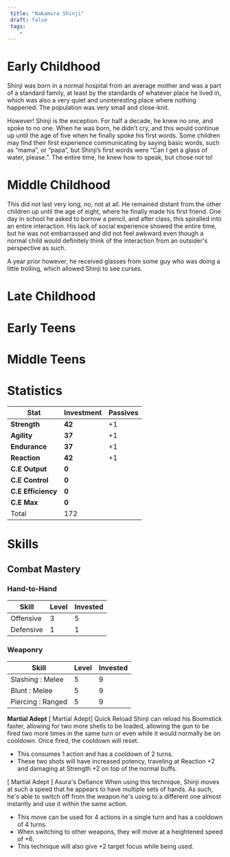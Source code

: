 ```yaml
---
 title: "Nakamura Shinji"
 draft: false
 tags:
    -
---
```


# Early Childhood
Shinji was born in a normal hospital from an average mother and was a part of a standard family, at least by the standards of whatever place he lived in, which was also a very quiet and uninteresting place where nothing happened. The population was very small and close-knit.

However! Shinji is the exception. For half a decade, he knew no one, and spoke to no one. When he was born, he didn’t cry, and this would continue up until the age of five when he finally spoke his first words. Some children may find their first experience communicating by saying basic words, such as “mama”, or “papa”, but Shinji’s first words were “Can I get a glass of water, please.”. The entire time, he knew how to speak, but chose not to!
# Middle Childhood
This did not last very long, no, not at all. He remained distant from the other children up until the age of eight, where he finally made his first friend. One day in school he asked to borrow a pencil, and after class, this spiralled into an entire interaction. His lack of social experience showed the entire time, but he was not embarrassed and did not feel awkward even though a normal child would definitely think of the interaction from an outsider's perspective as such.

A year prior however, he received glasses from some guy who was doing a little trolling, which allowed Shinji to see curses.
# Late Childhood

# Early Teens

# Middle Teens

# Statistics

| **Stat**           | **Investment** | **Passives** |
| ------------------ | -------------- | ------------ |
| **Strength**       | **42**         | +1           |
| **Agility**        | **37**         | +1           |
| **Endurance**      | **37**         | +1           |
| **Reaction**       | **42**         | +1           |
| **C.E Output**     | **0**          |              |
| **C.E Control**    | **0**          |              |
| **C.E Efficiency** | **0**          |              |
| **C.E Max**        | **0**          |              |
| Total              | 172            |              |
# Skills

## Combat Mastery

### Hand-to-Hand

| **Skill** | **Level** | **Invested** |
| --------- | --------- | ------------ |
| Offensive | 3         | 5            |
| Defensive | 1         | 1            |

### Weaponry

| **Skill**         | **Level** | **Invested** |
| ----------------- | --------- | ------------ |
| Slashing : Melee  | 5         | 9            |
| Blunt : Melee     | 5         | 9            |
| Piercing : Ranged | 5         | 9            |

**Martial Adept**
[ Martial Adept] Quick Reload
Shinji can reload his Boomstick faster, allowing for two more shells to be loaded, allowing the gun to be fired two more times in the same turn or even while it would normally be on cooldown. Once fired, the cooldown will reset.
- This consumes 1 action and has a cooldown of 2 turns.
- These two shots will have increased potency, traveling at Reaction +2 and damaging at Strength +2 on top of the normal buffs.

[ Martial Adept ] Asura's Defiance
When using this technique, Shinji moves at such a speed that he appears to have multiple sets of hands. As such, he's able to switch off from the weapon he's using to a different one almost instantly and use it within the same action.
- This move can be used for 4 actions in a single turn and has a cooldown of 4 turns.
- When switching to other weapons, they will move at a heightened speed of +6.
- This technique will also give +2 target focus while being used.